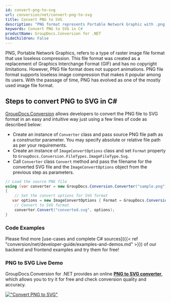 ```yaml
---
id: convert-png-to-svg
url: conversion/net/convert-png-to-svg
title: Convert PNG to SVG
description: "PNG format represents Portable Network Graphic with .png extension. Learn how to convert PNG to SVG file programmatically in C# language using GroupDocs.Conversion for .NET library."
keywords: Convert PNG to SVG in C#
productName: GroupDocs.Conversion for .NET
hideChildren: False
---
```


PNG, Portable Network Graphics, refers to a type of raster image file format that use loseless compression. This file format was created as a replacement of Graphics Interchange Format (GIF) and has no copyright limitations. However, PNG file format does not support animations. PNG file format supports loseless image compression that makes it popular among its users. With the passage of time, PNG has evolved as one of the mostly used image file format.

## Steps to convert PNG to SVG in C#

[GroupDocs.Conversion](https://products.groupdocs.com/conversion/net) allows developers to convert the PNG file to SVG format in an easy and intuitive way just using a few lines of code as described below:

* Create an instance of `Converter` class and pass source PNG file path as a constructor parameter. You may specify absolute or relative file path as per your requirements. 
* Create an instance of `ImageConvertOptions` class and set `Format` property to `GroupDocs.Conversion.FileTypes.ImageFileType.Svg`.
* Call `Converter` class `Convert` method and pass the filename for the converted SVG file and the `ImageConvertOptions` object from the previous step as parameters.

```csharp
// Load the source PNG file
using (var converter = new GroupDocs.Conversion.Converter("sample.png"))
{
    // Set the convert options for SVG format
   var options = new ImageConvertOptions { Format = GroupDocs.Conversion.FileTypes.ImageFileType.Svg };
    // Convert to SVG format
    converter.Convert("converted.svg", options);
}
```

### Code Examples

Please find more [use-cases and complete C# sources]({{< ref "conversion/net/developer-guide/examples-and-demos.md" >}}) of our backend and frontend examples and try them for free!

### PNG to SVG Live Demo

GroupDocs.Conversion for .NET provides an online [**PNG to SVG converter**](https://products.groupdocs.app/conversion/png-to-svg), which allows you to try it for free and check conversion quality and accuracy.

[!["Convert PNG to SVG"](conversion/net/images/convert-to-svg/convert-png-to-svg.png)](https://products.groupdocs.app/conversion/png-to-svg)